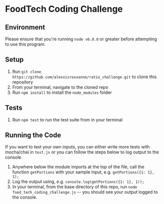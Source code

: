 # FoodTech Coding Challenge

## Environment
Please ensure that you're running `node v6.0.0` or greater before attempting to use this program.

## Setup
1. Run `git clone https://github.com/alexxisroxxanne/ratio_challenge.git` to clone this repository
2. From your terminal, navigate to the cloned repo
3. Run `npm install` to install the `node_modules` folder

## Tests
1. Run `npm test` to run the test suite from in your terminal

## Running the Code
If you want to test your own inputs, you can either write more tests with mocha/chai in `test.js` or you can follow the steps below to log output to the console.
1. Anywhere below the module imports at the top of the file, call the function `getPortions` with your sample input, e.g. `getPortions({1: 1}, 1);`
2. Log the output using, e.g. `console.log(getPortions({1: 1}, 1));`
3. In your terminal, from the base directory of this repo, run `node food_tech_coding_challenge.js` -- you should see your output logged to the console.
